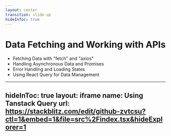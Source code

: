 ```yaml
---
layout: center
transition: slide-up
hideInToc: true
---
```


# Data Fetching and Working with APIs

<div mt-2 />

- Fetching Data with "fetch" and "axios"
- Handling Asynchronous Data and Promises
- Error Handling and Loading States
- Using React Query for Data Management

---
hideInToc: true
layout: iframe
name: Using Tanstack Query
url: https://stackblitz.com/edit/github-zvtcsu?ctl=1&embed=1&file=src%2Findex.tsx&hideExplorer=1
---
